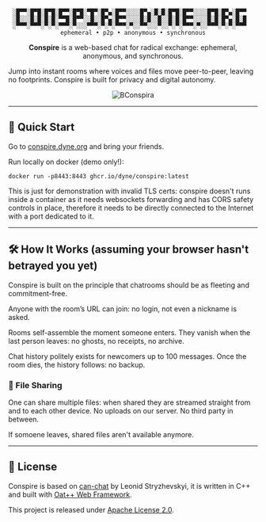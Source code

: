<div align="center">

```

░█▀▀░█▀█░█▀█░█▀▀░█▀█░▀█▀░█▀▄░█▀▀░░░░█▀▄░█░█░█▀█░█▀▀░░░░█▀█░█▀▄░█▀▀  
░█░░░█░█░█░█░▀▀█░█▀▀░░█░░█▀▄░█▀▀░░░░█░█░░█░░█░█░█▀▀░░░░█░█░█▀▄░█░█  
░▀▀▀░▀▀▀░▀░▀░▀▀▀░▀░░░▀▀▀░▀░▀░▀▀▀░▀░░▀▀░░░▀░░▀░▀░▀▀▀░▀░░▀▀▀░▀░▀░▀▀▀  
ephemeral • p2p • anonymous • synchronous
```

**Conspire** is a web-based chat for radical exchange: ephemeral,
anonymous, and synchronous.

</div>

Jump into instant rooms where voices and files move
peer-to-peer, leaving no footprints. Conspire is built for privacy and digital
autonomy.

<div align="center">

![BConspira](https://secrets.dyne.org/static/img/secret_ladies.jpg)
</div>

---

## 🚀 Quick Start

Go to [conspire.dyne.org](https://dyne.org/conspire) and bring your friends.

Run locally on docker (demo only!):

```
docker run -p8443:8443 ghcr.io/dyne/conspire:latest
```

This is just for demonstration with invalid TLS certs: conspire doesn't runs inside a container as it needs websockets forwarding and has CORS safety controls in place, therefore it needs to be directly connected to the Internet with a port dedicated to it.

---

## 🛠️ How It Works (assuming your browser hasn't betrayed you yet)

Conspire is built on the principle that chatrooms should be as fleeting and
commitment-free.

Anyone with the room’s URL can join: no login, not even a nickname is asked.

Rooms self-assemble the moment someone enters. They vanish when
the last person leaves: no ghosts, no receipts, no archive.

Chat history politely exists for newcomers up to 100 messages. Once the room dies, the history follows: no backup.

### 📁 File Sharing

One can share multiple files: when shared they are streamed straight from and to each other device. No uploads on our server. No third
party in between.

If somoene leaves, shared files aren't available anymore.

---

## 💼 License

Conspire is based on [can-chat](https://github.com/lganzzzo/canchat) by Leonid
Stryzhevskyi, it is written in C++ and built with [Oat++ Web Framework](https://oatpp.io/).

This project is released under [Apache License 2.0](LICENSE).
